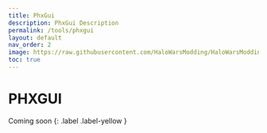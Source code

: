 ```yaml
---
title: PhxGui
description: PhxGui Description
permalink: /tools/phxgui
layout: default
nav_order: 2
image: https://raw.githubusercontent.com/HaloWarsModding/HaloWarsModding.github.io/master/resources/images/metadata/header.png
toc: true
---
```


# PHXGUI
 
Coming soon
{: .label .label-yellow }